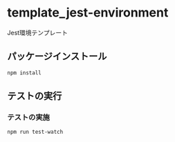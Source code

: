 # template_jest-environment
 Jest環境テンプレート

## パッケージインストール
```bash
npm install
```

## テストの実行
### テストの実施
```bash
npm run test-watch
```
